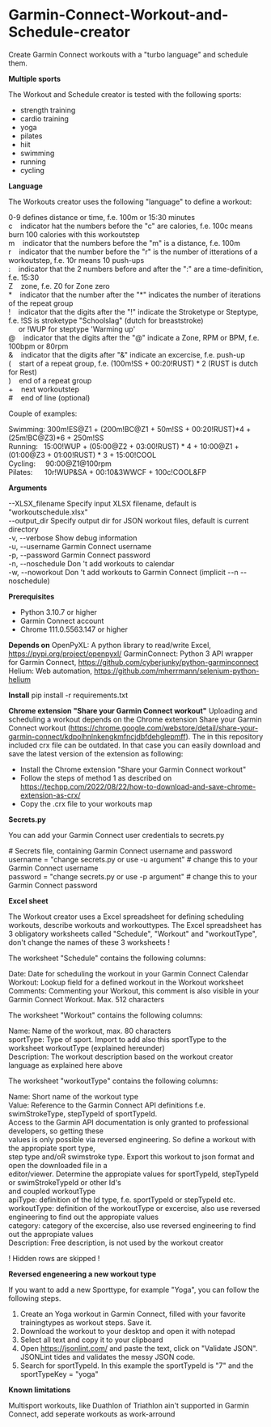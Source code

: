 # Garmin-Connect-Workout-and-Schedule-creator
Create Garmin Connect workouts with a "turbo language" and schedule them.

**Multiple sports**

The Workout and Schedule creator is tested with the following sports:

- strength training
- cardio training
- yoga
- pilates
- hiit
- swimming
- running
- cycling

**Language**

The Workouts creator uses the following "language" to define a workout:

  0-9&nbsp;defines distance or time, f.e. 100m or 15:30 minutes<br>
  c&nbsp;&nbsp;&nbsp;&nbsp;indicator hat the numbers before the "c" are calories, f.e. 100c means burn 100 calories with this workoutstep<br>
  m&nbsp;&nbsp;&nbsp;&nbsp;indicator that the numbers before the "m" is a distance, f.e. 100m<br>
  r&nbsp;&nbsp;&nbsp;&nbsp;indicator that the number before the "r" is the number of itterations of a workoutstep, f.e. 10r means 10 push-ups<br>
  :&nbsp;&nbsp;&nbsp;&nbsp;indicator that the 2 numbers before and after the ":" are a time-definition, f.e. 15:30<br>
  Z&nbsp;&nbsp;&nbsp;&nbsp;zone, f.e. Z0 for Zone zero<br>
  \*&nbsp;&nbsp;&nbsp;&nbsp;indicator that the number after the "*" indicates the number of iterations of the repeat group<br>
  !&nbsp;&nbsp;&nbsp;&nbsp;indicator that the digits after the "!" indicate the Stroketype or Steptype, f.e. !SS is stroketype "Schoolslag" (dutch for breaststroke)<br> 
  &nbsp;&nbsp;&nbsp;&nbsp;&nbsp;or !WUP for steptype 'Warming up'<br>
  @&nbsp;&nbsp;&nbsp;&nbsp;indicator that the digits after the "@" indicate a Zone, RPM or BPM, f.e. 100bpm or 80rpm<br>
  &&nbsp;&nbsp;&nbsp;&nbsp;indicator that the digits after "&" indicate an excercise, f.e. push-up<br>
  (&nbsp;&nbsp;&nbsp;&nbsp;start of a repeat group, f.e. (100m!SS + 00:20!RUST) * 2 (RUST is dutch for Rest)<br>
  )&nbsp;&nbsp;&nbsp;&nbsp;end of a repeat group<br>
  +&nbsp;&nbsp;&nbsp;&nbsp;next workoutstep<br>
  #&nbsp;&nbsp;&nbsp;&nbsp;end of line (optional)<br>
  
Couple of examples:

  Swimming:&nbsp;300m!ES@Z1 + (200m!BC@Z1 + 50m!SS + 00:20!RUST)*4 + (25m!BC@Z3)*6 + 250m!SS<br>
  Running:&nbsp;&nbsp;&nbsp;15:00!WUP + (05:00@Z2 + 03:00!RUST) * 4 + 10:00@Z1 + (01:00@Z3 + 01:00!RUST) * 3 + 15:00!COOL<br>
  Cycling:&nbsp;&nbsp;&nbsp;&nbsp;&nbsp;90:00@Z1@100rpm<br>
  Pilates:&nbsp;&nbsp;&nbsp;&nbsp;&nbsp;&nbsp;10r!WUP&SA + 00:10&3WWCF + 100c!COOL&FP<br>

**Arguments**

--XLSX_filename  Specify input XLSX filename, default is "workoutschedule.xlsx"<br>
--output_dir	 Specify output dir for JSON workout files, default is current directory<br>
-v, --verbose    Show debug information<br>
-u, --username   Garmin Connect username<br>
-p, --password   Garmin Connect password<br>
-n, --noschedule Don \'t add workouts to calendar<br>
-w, --noworkout  Don \'t add workouts to Garmin Connect (implicit --n --noschedule)<br>

**Prerequisites**

- Python 3.10.7 or higher
- Garmin Connect account
- Chrome 111.0.5563.147 or higher

**Depends on**
OpenPyXL: A python library to read/write Excel, https://pypi.org/project/openpyxl/
GarminConnect: Python 3 API wrapper for Garmin Connect,  https://github.com/cyberjunky/python-garminconnect
Helium: Web automation, https://github.com/mherrmann/selenium-python-helium

**Install**
pip install -r requirements.txt

**Chrome extension "Share your Garmin Connect workout"**
Uploading and scheduling a workout depends on the Chrome extension Share your Garmin Connect workout (https://chrome.google.com/webstore/detail/share-your-garmin-connect/kdpolhnlnkengkmfncjdbfdehglepmff). The in this repository included crx file can be outdated. In that case you can easily download and save the latest version of the extension as following:
- Install the Chrome extension "Share your Garmin Connect workout"
- Follow the steps of method 1 as described on https://techpp.com/2022/08/22/how-to-download-and-save-chrome-extension-as-crx/
- Copy the .crx file to your workouts map

**Secrets.py**

You can add your Garmin Connect user credentials to secrets.py

\# Secrets file, containing Garmin Connect username and password<br>
username = "change secrets.py or use -u argument" # change this to your Garmin Connect username<br>
password = "change secrets.py or use -p argument" # change this to your Garmin Connect password<br>

**Excel sheet**

The Workout creator uses a Excel spreadsheet for defining scheduling workouts, describe workouts and workouttypes. The Excel spreadsheet has 3 obligatory worksheets called "Schedule", "Workout" and "workoutType", don't change the names of these 3 worksheets !

The worksheet "Schedule" contains the following columns:

  Date:		Date for scheduling the workout in your Garmin Connect Calendar<br>
  Workout:      Lookup field for a defined workout in the Workout worksheet<br>
  Comments:     Commenting your Workout, this comment is also visible in your Garmin Connect Workout. Max. 512 characters<br>
  
The worksheet "Workout" contains the following columns:

  Name:         Name of the workout, max. 80 characters<br>
  sportType:    Type of sport. Import to add also this sportType to the worksheet workoutType (explained hereunder)<br>
  Description:  The workout description based on the workout creator language as explained here above<br>
  
The worksheet "workoutType" contains the following columns:

  Name:         Short name of the workout type<br>
  Value:        Reference to the Garmin Connect API definitions f.e. swimStrokeType, stepTypeId of sportTypeId.<br>
                Access to the Garmin API documentation is only granted to professional developers, so getting these<br> 
		values is only possible via reversed engineering. So define a workout with the appropiate sport type, <br>
	        step type and/oR swimstroke type. Export this workout to json format and open the downloaded file in a<br>
	        editor/viewer. Determine the appropiate values for sportTypeId, stepTypeId or swimStrokeTypeId or other Id's<br>
		and coupled workoutType<br>
  apiType:	definition of the Id type, f.e. sportTypeId or stepTypeId etc.<br>
  workoutType:	definition of the workoutType or excercise, also use reversed engineering to find out the appropiate values<br>
  category:	category of the excercise, also use reversed engineering to find out the appropiate values<br>
  Description:	Free description, is not used by the workout creator<br>
  
! Hidden rows are skipped !

**Reversed engeneering a new workout type**

If you want to add a new Sporttype, for example "Yoga", you can follow the following steps.
1)  Create an Yoga workout in Garmin Connect, filled with your favorite trainingtypes as workout steps. Save it.
2)  Download the workout to your desktop and open it with notepad
3)  Select all text and copy it to your clipboard
4)  Open https://jsonlint.com/ and paste the text, click on "Validate JSON". JSONLint tides and validates the messy JSON code.
5)  Search for sportTypeId. In this example the sportTypeId is "7" and the sportTypeKey = "yoga"

**Known limitations**

Multisport workouts, like Duathlon of Triathlon ain't supported in Garmin Connect, add seperate workouts as work-arround
